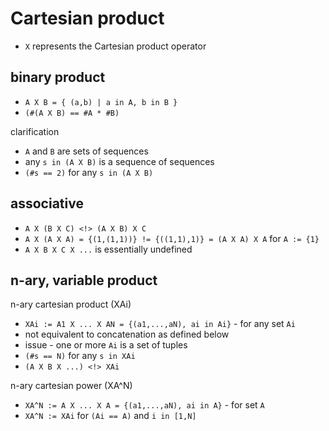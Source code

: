 
# Cartesian product

* `X` represents the Cartesian product operator

<!-- ======================================================================= -->
## binary product

* `A X B = { (a,b) | a in A, b in B }`
* `(#(A X B) == #A * #B)`

clarification

* `A` and `B` are sets of sequences
* any `s in (A X B)` is a sequence of sequences
* `(#s == 2)` for any `s in (A X B)`

<!-- ======================================================================= -->
## associative

* `A X (B X C) <!> (A X B) X C`
* `A X (A X A) = {(1,(1,1))} != {((1,1),1)} = (A X A) X A` for `A := {1}`
* `A X B X C X ...` is essentially undefined

<!-- ======================================================================= -->
## n-ary, variable product

n-ary cartesian product (XAi)

* `XAi := A1 X ... X AN = {(a1,...,aN), ai in Ai}` - for any set `Ai`
* not equivalent to concatenation as defined below
* issue - one or more `Ai` is a set of tuples
* `(#s == N)` for any `s in XAi`
* `(A X B X ...) <!> XAi`

n-ary cartesian power (XA^N)

* `XA^N := A X ... X A = {(a1,...,aN), ai in A}` - for set `A`
* `XA^N := XAi` for `(Ai == A)` and `i in [1,N]`
